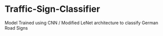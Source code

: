 # Traffic-Sign-Classifier
Model Trained using CNN / Modified LeNet architecture to classify German Road Signs
